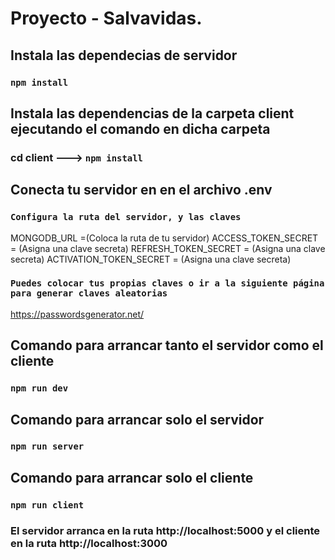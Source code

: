 # Proyecto - Salvavidas.

## Instala las dependecias de servidor

### `npm install`

## Instala las dependencias de la carpeta client ejecutando el comando en dicha carpeta

### cd client ---> `npm install`

## Conecta tu servidor en en el archivo .env

### `Configura la ruta del servidor, y las claves`

MONGODB_URL =(Coloca la ruta de tu servidor)
ACCESS_TOKEN_SECRET = (Asigna una clave secreta)
REFRESH_TOKEN_SECRET = (Asigna una clave secreta)
ACTIVATION_TOKEN_SECRET = (Asigna una clave secreta)

### `Puedes colocar tus propias claves o ir a la siguiente página para generar claves aleatorias`

https://passwordsgenerator.net/

## Comando para arrancar tanto el servidor como el cliente

### `npm run dev`

## Comando para arrancar solo el servidor

### `npm run server`

## Comando para arrancar solo el cliente

### `npm run client`

### El servidor arranca en la ruta http://localhost:5000 y el cliente en la ruta http://localhost:3000
